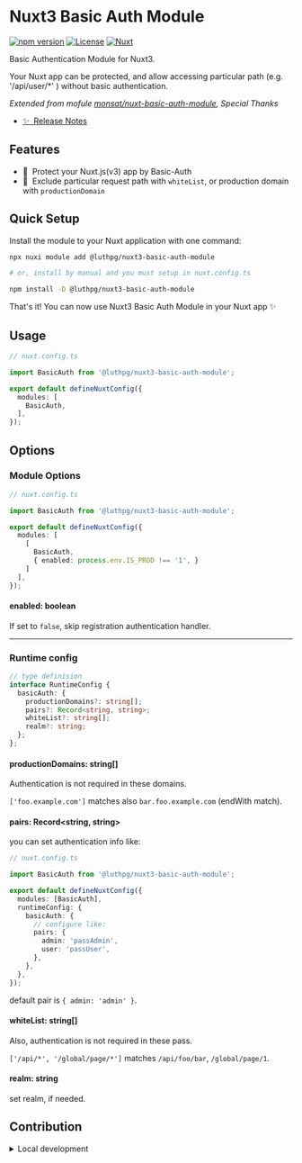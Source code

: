 <!--
Get your module up and running quickly.

Find and replace all on all files (CMD+SHIFT+F):
- Name: Nuxt3 Basic Auth Module
- Package name: nuxt3-basic-auth-module
- Description: Basic Auth Module for Nuxt.js@3.x
-->

# Nuxt3 Basic Auth Module

[![npm version][npm-version-src]][npm-version-href]
[![License][license-src]][license-href]
[![Nuxt][nuxt-src]][nuxt-href]
<!-- [![npm downloads][npm-downloads-src]][npm-downloads-href] -->

Basic Authentication Module for Nuxt3.

Your Nuxt app can be protected, and allow accessing particular path (e.g. '/api/user/*' ) without basic authentication.

*Extended from mofule [monsat/nuxt-basic-auth-module](https://github.com/monsat/nuxt-basic-auth-module), Special Thanks*

- [✨ &nbsp;Release Notes](/CHANGELOG.md)
<!-- - [🏀 Online playground](https://stackblitz.com/github/luthpg/nuxt3-basic-auth-module?file=playground%2Fapp.vue) -->
<!-- - [📖 &nbsp;Documentation](https://example.com) -->

## Features

<!-- Highlight some of the features your module provide here -->
- 🔐 &nbsp;Protect your Nuxt.js(v3) app by Basic-Auth
- 🤍 &nbsp;Exclude particular request path with `whiteList`, or production domain with `productionDomain`

## Quick Setup

Install the module to your Nuxt application with one command:

```bash
npx nuxi module add @luthpg/nuxt3-basic-auth-module

# or, install by manual and you must setup in nuxt.config.ts

npm install -D @luthpg/nuxt3-basic-auth-module
```

That's it! You can now use Nuxt3 Basic Auth Module in your Nuxt app ✨

## Usage

```ts
// nuxt.config.ts

import BasicAuth from '@luthpg/nuxt3-basic-auth-module';

export default defineNuxtConfig({
  modules: [
    BasicAuth,
  ],
});
```

## Options

### Module Options

```ts
// nuxt.config.ts

import BasicAuth from '@luthpg/nuxt3-basic-auth-module';

export default defineNuxtConfig({
  modules: [
    [
      BasicAuth,
      { enabled: process.env.IS_PROD !== '1', }
    ]
  ],
});
```

#### enabled: boolean

If set to `false`, skip registration authentication handler.

---

### Runtime config

```ts
// type definision
interface RuntimeConfig {
  basicAuth: {
    productionDomains?: string[];
    pairs?: Record<string, string>;
    whiteList?: string[];
    realm?: string;
  };
};
```

#### productionDomains: string[]

Authentication is not required in these domains.

`['foo.example.com']` matches also `bar.foo.example.com` (endWith match).

#### pairs: Record<string, string>

you can set authentication info like:

```ts
// nuxt.config.ts

import BasicAuth from '@luthpg/nuxt3-basic-auth-module';

export default defineNuxtConfig({
  modules: [BasicAuth],
  runtimeConfig: {
    basicAuth: {
      // configure like:
      pairs: {
        admin: 'passAdmin',
        user: 'passUser',
      },
    },
  },
});
```

default pair is `{ admin: 'admin' }`.

#### whiteList: string[]

Also, authentication is not required in these pass.

`['/api/*', '/global/page/*']` matches `/api/foo/bar`, `/global/page/1`.

#### realm: string

set realm, if needed.


## Contribution

<details>
  <summary>Local development</summary>
  
  ```bash
  # Install dependencies
  npm install
  
  # Generate type stubs
  npm run dev:prepare
  
  # Develop with the playground
  npm run dev
  
  # Build the playground
  npm run dev:build
  
  # Run ESLint
  npm run lint
  
  # Run Vitest
  npm run test
  npm run test:watch
  
  # Release new version
  npm run release
  ```

</details>


<!-- Badges -->
[npm-version-src]: https://img.shields.io/github/v/release/luthpg/nuxt3-basic-auth-module?style=flat&logoColor=020420&color=00DC82
[npm-version-href]: https://npm.pkg.github.com/@luthpg/nuxt3-basic-auth-module

[npm-downloads-src]: https://img.shields.io/npm/dm/nuxt3-basic-auth-module.svg?style=flat&colorA=020420&colorB=00DC82
[npm-downloads-href]: https://npm.pkg.github.com/@luthpg/nuxt3-basic-auth-module

[license-src]: https://img.shields.io/github/license/luthpg/nuxt3-basic-auth-module?style=flat&logoColor=020420&color=00DC82
[license-href]: https://npm.pkg.github.com/@luthpg/nuxt3-basic-auth-module

[nuxt-src]: https://img.shields.io/badge/Nuxt-020420?logo=nuxt.js
[nuxt-href]: https://nuxt.com
